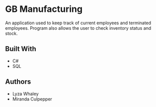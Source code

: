 # GB Manufacturing

An application used to keep track of current employees and terminated employees.
Program also allows the user to check inventory status and stock.

## Built With

* C#
* SQL


## Authors

* Lyza Whaley
* Miranda Culpepper



